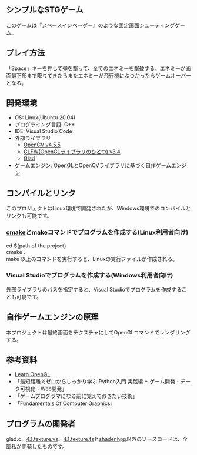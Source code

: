 ﻿## シンプルなSTGゲーム
このゲームは『スペースインベーダー』のような固定画面シューティングゲーム。

## プレイ方法
「Space」キーを押して弾を撃って、全てのエネミーを撃破する。エネミーが画面最下部まで降りてきたらまたエネミーが飛行機にぶつかったらゲームオーバーとなる。

## 開発環境
* OS: Linux(Ubuntu 20.04)
* プログラミング言語: C++
* IDE: Visual Studio Code
* 外部ライブラリ
	* [OpenCV v4.5.5](https://opencv.org/)
	* [GLFW(OpenGLライブラリのひとつ) v3.4](https://www.glfw.org/)
	* [Glad](https://glad.dav1d.de/)
* ゲームエンジン: [OpenGLとOpenCVライブラリに基づく自作ゲームエンジン](./GameLib2D.cpp)

## コンパイルとリンク
このプロジェクトはLinux環境で開発されたが、Windows環境でのコンパイルとリンクも可能です。
### [cmake](https://cmake.org/)とmakeコマンドでプログラムを作成する(Linux利用者向け)
cd ${path of the project} <br />cmake .  <br />make  以上のコマンドを実行すると、Linuxの実行ファイルが作成される。

### Visual Studioでプログラムを作成する(Windows利用者向け)
外部ライブラリのパスを指定すると、Visual Studioでプログラムを作成することも可能です。

## 自作ゲームエンジンの原理
本プロジェクトは最終画面をテクスチャにしてOpenGLコマンドでレンダリングする。

## 参考資料
*  [Learn OpenGL](https://learnopengl.com/)
* 「最短距離でゼロからしっかり学ぶ Python入門 実践編 〜ゲーム開発・データ可視化・Web開発」
* 「ゲームプログラマになる前に覚えておきたい技術」
* 「Fundamentals Of Computer Graphics」

## プログラムの開発者
glad.c、[4.1.texture.vs](https://learnopengl.com/code_viewer_gh.php?code=src/1.getting_started/4.1.textures/4.1.texture.fs)、[4.1.texture.fs](https://learnopengl.com/code_viewer_gh.php?code=src/1.getting_started/4.1.textures/4.1.texture.fs)と[shader.hpp](https://learnopengl.com/code_viewer_gh.php?code=includes/learnopengl/shader_s.h)以外のソースコードは、全部私が開発したものです。